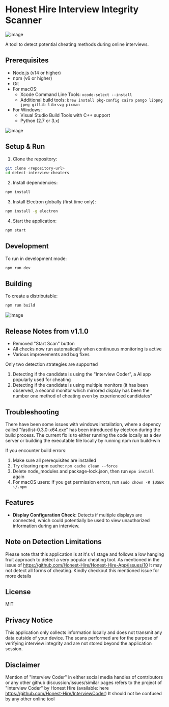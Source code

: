 # Honest Hire Interview Integrity Scanner


![image](https://github.com/user-attachments/assets/804b3df6-d296-4522-af60-ba03788c8f95)

A tool to detect potential cheating methods during online interviews.


## Prerequisites

- Node.js (v14 or higher)
- npm (v6 or higher)
- Git
- For macOS:
  - Xcode Command Line Tools: `xcode-select --install`
  - Additional build tools: `brew install pkg-config cairo pango libpng jpeg giflib librsvg pixman`
- For Windows:
  - Visual Studio Build Tools with C++ support
  - Python (2.7 or 3.x)


![image](https://github.com/user-attachments/assets/04905f38-7e26-4135-ab25-8ecb96b1c108)


## Setup & Run

1. Clone the repository:
```bash
git clone <repository-url>
cd detect-interview-cheaters
```

2. Install dependencies:
```bash
npm install
```

3. Install Electron globally (first time only):
```bash
npm install -g electron
```

4. Start the application:
```bash
npm start
```

## Development

To run in development mode:
```bash
npm run dev
```

## Building

To create a distributable:
```bash
npm run build
```
![image](https://github.com/user-attachments/assets/79edfdb8-61ab-415c-a4d5-6df88407c458)


## Release Notes from v1.1.0
- Removed "Start Scan" button
- All checks now run automatically when continuous monitoring is active
- Various improvements and bug fixes

Only two detection strategies are supported

1. Detecting if the candidate is using the "Interview Coder", a AI app popularly used for cheating
2. Detecting if the candidate is using multiple monitors (it has been observed, a second monitor which mirrored display has been the number one method of cheating even by experienced candidates"

## Troubleshooting


There have been some issues with windows installation, where a depency called "fastlist-0.3.0-x64.exe" has been introduced by electron during the build process. The current fix is to either running the code locally as a dev server or building the executable file locally by running npm run build-win


If you encounter build errors:
1. Make sure all prerequisites are installed
2. Try clearing npm cache: `npm cache clean --force`
3. Delete node_modules and package-lock.json, then run `npm install` again
4. For macOS users: If you get permission errors, run `sudo chown -R $USER ~/.npm`

## Features

- **Display Configuration Check**: Detects if multiple displays are connected, which could potentially be used to view unauthorized information during an interview.
  


## Note on Detection Limitations

Please note that this application is at it's v1 stage and follows a low hanging fruit approach to detect a very popular cheating tool. 
As mentioned in the issue of https://github.com/Honest-Hire/Honest-Hire-App/issues/10 It may not detect all forms of cheating. Kindly checkout this mentioned issue for more details

## License

MIT 

## Privacy Notice

This application only collects information locally and does not transmit any data outside of your device. The scans performed are for the purpose of verifying interview integrity and are not stored beyond the application session. 

## Disclaimer
Mention of "Interview Coder" in either social media handles of contributors or any other github discussion/issues/similar pages refers to the project of "Interview Coder" by Honest Hire (available: here https://github.com/Honest-Hire/InterviewCoder) It should not be confused by any other online tool

